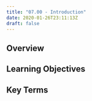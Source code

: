 ```yaml
---
title: "07.00 - Introduction"
date: 2020-01-26T23:11:13Z
draft: false
---
```


## Overview

## Learning Objectives

## Key Terms
